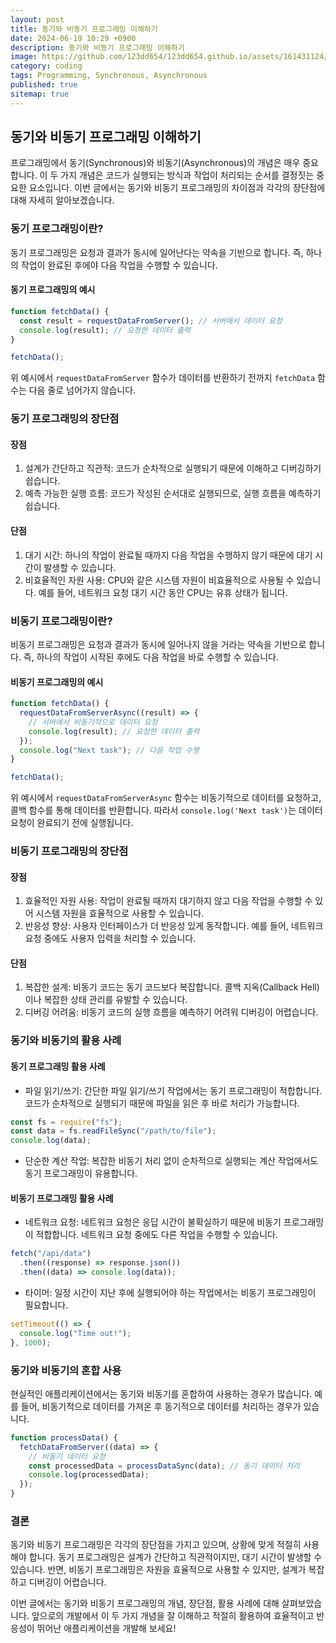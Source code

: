 ```yaml
---
layout: post
title: 동기와 비동기 프로그래밍 이해하기
date: 2024-06-19 10:29 +0900
description: 동기와 비동기 프로그래밍 이해하기
image: https://github.com/123dd654/123dd654.github.io/assets/161431124/be6ff23b-f5fd-4450-8a96-bc7d203324b4
category: coding
tags: Programming, Synchronous, Asynchronous
published: true
sitemap: true
---
```


## 동기와 비동기 프로그래밍 이해하기

프로그래밍에서 동기(Synchronous)와 비동기(Asynchronous)의 개념은 매우 중요합니다. 이 두 가지 개념은 코드가 실행되는 방식과 작업이 처리되는 순서를 결정짓는 중요한 요소입니다. 이번 글에서는 동기와 비동기 프로그래밍의 차이점과 각각의 장단점에 대해 자세히 알아보겠습니다.

### 동기 프로그래밍이란?

동기 프로그래밍은 요청과 결과가 동시에 일어난다는 약속을 기반으로 합니다. 즉, 하나의 작업이 완료된 후에야 다음 작업을 수행할 수 있습니다.

#### 동기 프로그래밍의 예시

```javascript
function fetchData() {
  const result = requestDataFromServer(); // 서버에서 데이터 요청
  console.log(result); // 요청한 데이터 출력
}

fetchData();
```

위 예시에서 `requestDataFromServer` 함수가 데이터를 반환하기 전까지 `fetchData` 함수는 다음 줄로 넘어가지 않습니다.

### 동기 프로그래밍의 장단점

#### 장점

1. 설계가 간단하고 직관적: 코드가 순차적으로 실행되기 때문에 이해하고 디버깅하기 쉽습니다.
2. 예측 가능한 실행 흐름: 코드가 작성된 순서대로 실행되므로, 실행 흐름을 예측하기 쉽습니다.

#### 단점

1. 대기 시간: 하나의 작업이 완료될 때까지 다음 작업을 수행하지 않기 때문에 대기 시간이 발생할 수 있습니다.
2. 비효율적인 자원 사용: CPU와 같은 시스템 자원이 비효율적으로 사용될 수 있습니다. 예를 들어, 네트워크 요청 대기 시간 동안 CPU는 유휴 상태가 됩니다.

### 비동기 프로그래밍이란?

비동기 프로그래밍은 요청과 결과가 동시에 일어나지 않을 거라는 약속을 기반으로 합니다. 즉, 하나의 작업이 시작된 후에도 다음 작업을 바로 수행할 수 있습니다.

#### 비동기 프로그래밍의 예시

```javascript
function fetchData() {
  requestDataFromServerAsync((result) => {
    // 서버에서 비동기적으로 데이터 요청
    console.log(result); // 요청한 데이터 출력
  });
  console.log("Next task"); // 다음 작업 수행
}

fetchData();
```

위 예시에서 `requestDataFromServerAsync` 함수는 비동기적으로 데이터를 요청하고, 콜백 함수를 통해 데이터를 반환합니다. 따라서 `console.log('Next task')`는 데이터 요청이 완료되기 전에 실행됩니다.

### 비동기 프로그래밍의 장단점

#### 장점

1. 효율적인 자원 사용: 작업이 완료될 때까지 대기하지 않고 다음 작업을 수행할 수 있어 시스템 자원을 효율적으로 사용할 수 있습니다.
2. 반응성 향상: 사용자 인터페이스가 더 반응성 있게 동작합니다. 예를 들어, 네트워크 요청 중에도 사용자 입력을 처리할 수 있습니다.

#### 단점

1. 복잡한 설계: 비동기 코드는 동기 코드보다 복잡합니다. 콜백 지옥(Callback Hell)이나 복잡한 상태 관리를 유발할 수 있습니다.
2. 디버깅 어려움: 비동기 코드의 실행 흐름을 예측하기 어려워 디버깅이 어렵습니다.

### 동기와 비동기의 활용 사례

#### 동기 프로그래밍 활용 사례

- 파일 읽기/쓰기: 간단한 파일 읽기/쓰기 작업에서는 동기 프로그래밍이 적합합니다. 코드가 순차적으로 실행되기 때문에 파일을 읽은 후 바로 처리가 가능합니다.

```javascript
const fs = require("fs");
const data = fs.readFileSync("/path/to/file");
console.log(data);
```

- 단순한 계산 작업: 복잡한 비동기 처리 없이 순차적으로 실행되는 계산 작업에서도 동기 프로그래밍이 유용합니다.

#### 비동기 프로그래밍 활용 사례

- 네트워크 요청: 네트워크 요청은 응답 시간이 불확실하기 때문에 비동기 프로그래밍이 적합합니다. 네트워크 요청 중에도 다른 작업을 수행할 수 있습니다.

```javascript
fetch("/api/data")
  .then((response) => response.json())
  .then((data) => console.log(data));
```

- 타이머: 일정 시간이 지난 후에 실행되어야 하는 작업에서는 비동기 프로그래밍이 필요합니다.

```javascript
setTimeout(() => {
  console.log("Time out!");
}, 1000);
```

### 동기와 비동기의 혼합 사용

현실적인 애플리케이션에서는 동기와 비동기를 혼합하여 사용하는 경우가 많습니다. 예를 들어, 비동기적으로 데이터를 가져온 후 동기적으로 데이터를 처리하는 경우가 있습니다.

```javascript
function processData() {
  fetchDataFromServer((data) => {
    // 비동기 데이터 요청
    const processedData = processDataSync(data); // 동기 데이터 처리
    console.log(processedData);
  });
}
```

### 결론

동기와 비동기 프로그래밍은 각각의 장단점을 가지고 있으며, 상황에 맞게 적절히 사용해야 합니다. 동기 프로그래밍은 설계가 간단하고 직관적이지만, 대기 시간이 발생할 수 있습니다. 반면, 비동기 프로그래밍은 자원을 효율적으로 사용할 수 있지만, 설계가 복잡하고 디버깅이 어렵습니다.

이번 글에서는 동기와 비동기 프로그래밍의 개념, 장단점, 활용 사례에 대해 살펴보았습니다. 앞으로의 개발에서 이 두 가지 개념을 잘 이해하고 적절히 활용하여 효율적이고 반응성이 뛰어난 애플리케이션을 개발해 보세요!
